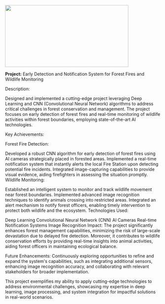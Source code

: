 <img src="https://static.vecteezy.com/system/resources/previews/001/233/794/non_2x/silhouettes-of-wild-animals-at-forest-fire-vector.jpg" height="200" width="400">

<b>Project:</b> Early Detection and Notification System for Forest Fires and Wildlife Monitoring

Description:

Designed and implemented a cutting-edge project leveraging Deep Learning and CNN (Convolutional Neural Network) algorithms to address critical challenges in forest conservation and management. The project focuses on early detection of forest fires and real-time monitoring of wildlife activities within forest boundaries, employing state-of-the-art AI technologies.

Key Achievements:

Forest Fire Detection:

Developed a robust CNN algorithm for early detection of forest fires using AI cameras strategically placed in forested areas.
Implemented a real-time notification system that instantly alerts the local Fire Station upon detecting potential fire incidents.
Integrated image-capturing capabilities to provide visual evidence, aiding firefighters in assessing the situation promptly.
Wildlife Monitoring:

Established an intelligent system to monitor and track wildlife movement near forest boundaries.
Implemented advanced image recognition techniques to identify animals crossing into restricted areas.
Integrated an alert mechanism to notify forest officers, enabling timely intervention to protect both wildlife and the ecosystem.
Technologies Used:

Deep Learning
Convolutional Neural Network (CNN)
AI Cameras
Real-time Notification Systems
Image Recognition
Impact:
The project significantly enhances forest management capabilities, minimizing the risk of large-scale devastation due to delayed fire detection. Moreover, it contributes to wildlife conservation efforts by providing real-time insights into animal activities, aiding forest officers in maintaining ecological balance.

Future Enhancements:
Continuously exploring opportunities to refine and expand the system's capabilities, such as integrating additional sensors, enhancing image recognition accuracy, and collaborating with relevant stakeholders for broader implementation.

This project exemplifies my ability to apply cutting-edge technologies to address environmental challenges, showcasing my expertise in deep learning, image processing, and system integration for impactful solutions in real-world scenarios.

